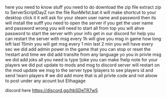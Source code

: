 here you need to know stuff you need to do 
download the zip file 
extract zip to ServerScriptDayZ
run the file RunMe1st.bat
it will make shortcut to your desktop
click it it will ask for your steam user name and password 
then its will install the sutff you need to open the server
if you get the user name and password wrong you will need to start all from top 
you will ahve password to start the server with your info get in our discord for help 
you can restart the server with msg every 1h will give you msg in game how long left 
last 15min you will get msg every 1 min 
last 2 min you will have every sec
we did add admin power in the game that you can stop or reset the !restart and time 
we did add translte from any language yo you in privte msg 
we did add joks all you need is type !joke 
you can make !help note for your players 
we did put update to mods and msg to discord 
server will restart on the mod update we msg to the server 
type !players to see players id and send !warn players # 
we did add more 
that is all privte code and not aloow to post under any acount but Elihagage 

discord here https://discord.gg/hbSDeTR7w5
